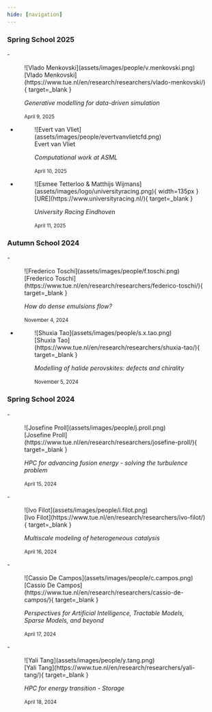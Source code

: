 ```yaml
---
hide: [navigation]
---
```


### Spring School 2025

<div class="grid cards" markdown>
- <figure markdown>
    ![Vlado Menkovski](assets/images/people/v.menkovski.png)
    <figcaption>[Vlado Menkovski](https://www.tue.nl/en/research/researchers/vlado-menkovski/){ target=_blank }</figcaption>
    <p style="font-style: italic">
      Generative modelling for data-driven simulation
    </p>
    <small>April 9, 2025</small>
  </figure>

- <figure markdown>
    ![Evert van Vliet](assets/images/people/evertvanvlietcfd.png)
    <figcaption>Evert van Vliet</figcaption>
    <p style="font-style: italic">
      Computational work at ASML
    </p>
    <small>April 10, 2025</small>
  </figure>

- <figure markdown>
    ![Esmee Tetterloo & Matthijs Wijmans](assets/images/logo/universityracing.png){ width=135px }
    <figcaption>[URE](https://www.universityracing.nl/){ target=_blank }</figcaption>
    <p style="font-style: italic">
      University Racing Eindhoven
    </p>
    <small>April 11, 2025</small>
  </figure>

</div>

### Autumn School 2024

<div class="grid cards" markdown>
- <figure markdown>
    ![Frederico Toschi](assets/images/people/f.toschi.png)
    <figcaption>[Frederico Toschi](https://www.tue.nl/en/research/researchers/federico-toschi/){ target=_blank }</figcaption>
    <p style="font-style: italic">
      How do dense emulsions flow?
    </p>
    <small>November 4, 2024</small>
  </figure>

- <figure markdown>
    ![Shuxia Tao](assets/images/people/s.x.tao.png)
    <figcaption>[Shuxia Tao](https://www.tue.nl/en/research/researchers/shuxia-tao/){ target=_blank }</figcaption>
    <p style="font-style: italic">
      Modelling of halide perovskites: defects and chirality
    </p>
    <small>November 5, 2024</small>
  </figure>

</div>

### Spring School 2024

<div class="grid cards" markdown>
- <figure markdown>
    ![Josefine Proll](assets/images/people/j.proll.png)
    <figcaption>[Josefine Proll](https://www.tue.nl/en/research/researchers/josefine-proll/){ target=_blank }</figcaption>
    <p style="font-style: italic">
      HPC for advancing fusion energy - solving the turbulence problem
    </p>
    <small>April 15, 2024</small>
  </figure>
- <figure markdown>
    ![Ivo Filot](assets/images/people/i.filot.png)
    <figcaption>[Ivo Filot](https://www.tue.nl/en/research/researchers/ivo-filot/){ target=_blank }</figcaption>
    <p style="font-style: italic">
      Multiscale modeling of heterogeneous catalysis
    </p>
    <small>April 16, 2024</small>
  </figure>
- <figure markdown>
    ![Cassio De Campos](assets/images/people/c.campos.png)
    <figcaption>[Cassio De Campos](https://www.tue.nl/en/research/researchers/cassio-de-campos/){ target=_blank }</figcaption>
    <p style="font-style: italic">
      Perspectives for Artificial Intelligence, Tractable Models, Sparse Models, and beyond
    </p>
    <small>April 17, 2024</small>
  </figure>
- <figure markdown>
    ![Yali Tang](assets/images/people/y.tang.png)
    <figcaption>[Yali Tang](https://www.tue.nl/en/research/researchers/yali-tang/){ target=_blank }</figcaption>
    <p style="font-style: italic">
      HPC for energy transition - Storage
    </p>
    <small>April 18, 2024</small>
  </figure>
</div>
